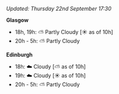*Updated: Thursday 22nd September 17:30*

**Glasgow**

* 18h, 19h: :partly_sunny: Partly Cloudy [:sunny: as of 10h]
* 20h - 5h: :partly_sunny: Partly Cloudy

**Edinburgh**

* 18h: :cloud: Cloudy [:partly_sunny: as of 10h]
* 19h: :cloud: Cloudy [:sunny: as of 10h]
* 20h - 5h: :partly_sunny: Partly Cloudy
